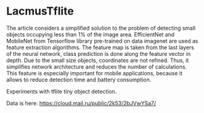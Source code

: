 # LacmusTflite
The article considers a simplified solution to the problem of detecting small objects occupying less than 1% of the image area. EfficientNet and MobileNet from Tensorflow library pre-trained on data imagenet are used as feature extraction algorithms. The feature map is taken from the last layers of the neural network, class prediction is done along the feature vector in depth. Due to the small size objects, coordinates are not refined. Thus, it simplifies network architecture and reduces the number of calculations. This feature is especially important for mobile applications, because it allows to reduce detection time and battery consumption.

Experiments with tflite tiny object detection.

Data is here: https://cloud.mail.ru/public/2k53/2bJVwYSa7/
